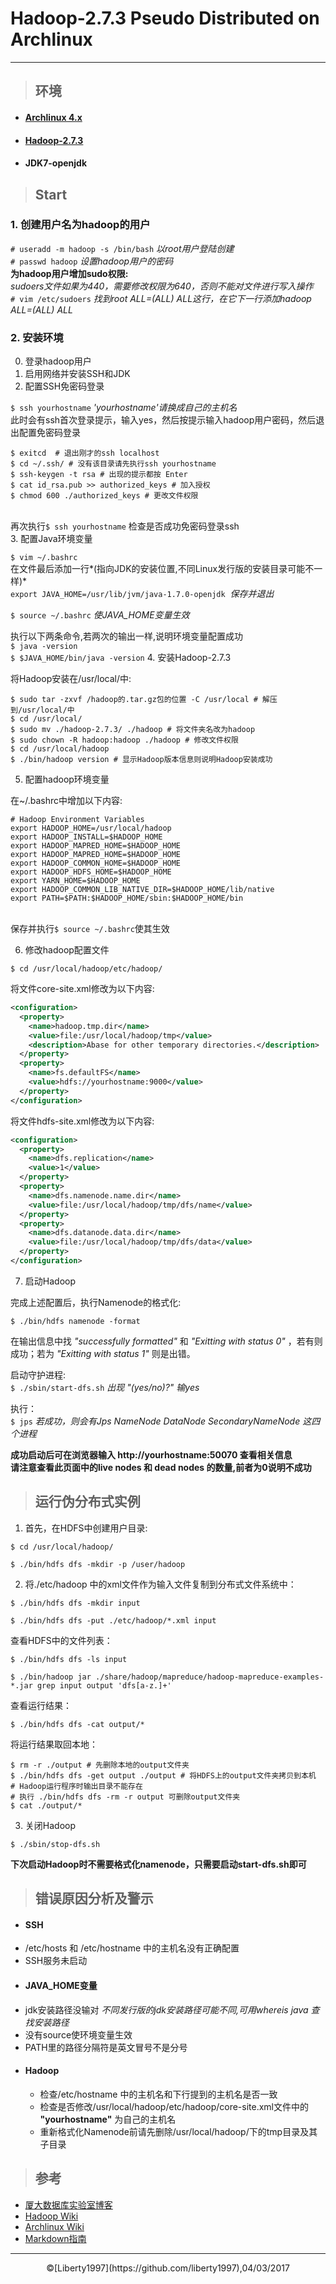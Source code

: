 # Hadoop-2.7.3 Pseudo Distributed on Archlinux
***
> ## 环境

* #### [Archlinux 4.x](https://www.archlinux.org)
* #### [Hadoop-2.7.3](http://hadoop.apache.org/releases.html)
* #### JDK7-openjdk

> ## Start

### 1. 创建用户名为hadoop的用户
`# useradd -m hadoop -s /bin/bash` *以root用户登陆创建*</br>
`# passwd hadoop` *设置hadoop用户的密码*</br>
 **为hadoop用户增加sudo权限:**</br>
 *sudoers文件如果为440，需要修改权限为640，否则不能对文件进行写入操作*</br>
`# vim /etc/sudoers` *找到root ALL=(ALL) ALL这行，在它下一行添加hadoop ALL=(ALL) ALL*</br>
### 2. 安装环境
0. 登录hadoop用户
1. 启用网络并安装SSH和JDK</br>
2. 配置SSH免密码登录</br>

  `$ ssh yourhostname` *'yourhostname'请换成自己的主机名*</br>
此时会有ssh首次登录提示，输入yes，然后按提示输入hadoop用户密码，然后退出配置免密码登录</br>
```shell
$ exitcd  # 退出刚才的ssh localhost
$ cd ~/.ssh/ # 没有该目录请先执行ssh yourhostname
$ ssh-keygen -t rsa # 出现的提示都按 Enter
$ cat id_rsa.pub >> authorized_keys # 加入授权
$ chmod 600 ./authorized_keys # 更改文件权限
```
</br>再次执行`$ ssh yourhostname`&nbsp;检查是否成功免密码登录ssh</br>
3. 配置Java环境变量

  `$ vim ~/.bashrc` </br>在文件最后添加一行*(指向JDK的安装位置,不同Linux发行版的安装目录可能不一样)*</br>
  `export JAVA_HOME=/usr/lib/jvm/java-1.7.0-openjdk` &nbsp;*保存并退出*

  `$ source ~/.bashrc` *使JAVA_HOME变量生效*</br>

  执行以下两条命令,若两次的输出一样,说明环境变量配置成功</br>
  `$ java -version`</br>
  `$ $JAVA_HOME/bin/java -version`
4. 安装Hadoop-2.7.3

  将Hadoop安装在/usr/local/中:

  ```shell
  $ sudo tar -zxvf /hadoop的.tar.gz包的位置 -C /usr/local # 解压到/usr/local/中
  $ cd /usr/local/
  $ sudo mv ./hadoop-2.7.3/ ./hadoop # 将文件夹名改为hadoop
  $ sudo chown -R hadoop:hadoop ./hadoop # 修改文件权限
  $ cd /usr/local/hadoop
  $ ./bin/hadoop version # 显示Hadoop版本信息则说明Hadoop安装成功
  ```

5. 配置hadoop环境变量

  在~/.bashrc中增加以下内容:
  ```shell
  # Hadoop Environment Variables
  export HADOOP_HOME=/usr/local/hadoop
  export HADOOP_INSTALL=$HADOOP_HOME
  export HADOOP_MAPRED_HOME=$HADOOP_HOME
  export HADOOP_MAPRED_HOME=$HADOOP_HOME
  export HADOOP_COMMON_HOME=$HADOOP_HOME
  export HADOOP_HDFS_HOME=$HADOOP_HOME
  export YARN_HOME=$HADOOP_HOME
  export HADOOP_COMMON_LIB_NATIVE_DIR=$HADOOP_HOME/lib/native
  export PATH=$PATH:$HADOOP_HOME/sbin:$HADOOP_HOME/bin
  ```
  </br>保存并执行`$ source ~/.bashrc`使其生效

6. 修改hadoop配置文件

  `$ cd /usr/local/hadoop/etc/hadoop/`

   将文件core-site.xml修改为以下内容:

   ```XML
   <configuration>
     <property>
       <name>hadoop.tmp.dir</name>
       <value>file:/usr/local/hadoop/tmp</value>
       <description>Abase for other temporary directories.</description>
     </property>
     <property>
       <name>fs.defaultFS</name>
       <value>hdfs://yourhostname:9000</value>
     </property>
   </configuration>
   ```

   将文件hdfs-site.xml修改为以下内容:

   ```XML
   <configuration>
     <property>
       <name>dfs.replication</name>
       <value>1</value>
     </property>
     <property>
       <name>dfs.namenode.name.dir</name>
       <value>file:/usr/local/hadoop/tmp/dfs/name</value>
     </property>
     <property>
       <name>dfs.datanode.data.dir</name>
       <value>file:/usr/local/hadoop/tmp/dfs/data</value>
     </property>
   </configuration>
   ```

7. 启动Hadoop

  完成上述配置后，执行Namenode的格式化:

  `$ ./bin/hdfs namenode -format`

  在输出信息中找&nbsp;*"successfully formatted"* 和 *"Exitting with status 0"* ，若有则成功；若为 *"Exitting with status 1"* 则是出错。

  启动守护进程: </br>
  `$ ./sbin/start-dfs.sh` *出现 "(yes/no)?" 输yes*

  执行：</br>
  `$ jps` *若成功，则会有Jps NameNode DataNode SecondaryNameNode 这四个进程*

  **成功启动后可在浏览器输入&nbsp;http://yourhostname:50070 查看相关信息**</br>
  **请注意查看此页面中的live nodes 和 dead nodes 的数量,前者为0说明不成功**

> ## 运行伪分布式实例

1. 首先，在HDFS中创建用户目录:  

  `$ cd /usr/local/hadoop/` </br>

  `$ ./bin/hdfs dfs -mkdir -p /user/hadoop`

2. 将./etc/hadoop 中的xml文件作为输入文件复制到分布式文件系统中：

  `$ ./bin/hdfs dfs -mkdir input`

  `$ ./bin/hdfs dfs -put ./etc/hadoop/*.xml input`

  查看HDFS中的文件列表：

  `$ ./bin/hdfs dfs -ls input`

  `$ ./bin/hadoop jar ./share/hadoop/mapreduce/hadoop-mapreduce-examples-*.jar grep input output 'dfs[a-z.]+'`

  查看运行结果：

  `$ ./bin/hdfs dfs -cat output/*`

  将运行结果取回本地：
  ```shell
  $ rm -r ./output # 先删除本地的output文件夹
  $ ./bin/hdfs dfs -get output ./output # 将HDFS上的output文件夹拷贝到本机
  # Hadoop运行程序时输出目录不能存在
  # 执行 ./bin/hdfs dfs -rm -r output 可删除output文件夹
  $ cat ./output/*
  ```

3. 关闭Hadoop

  `$ ./sbin/stop-dfs.sh`

  **下次启动Hadoop时不需要格式化namenode，只需要启动start-dfs.sh即可**

> ## 错误原因分析及警示

* #### SSH
 * /etc/hosts 和 /etc/hostname 中的主机名没有正确配置
 * SSH服务未启动
* #### JAVA_HOME变量
 * jdk安装路径没输对 *不同发行版的jdk安装路径可能不同,可用whereis java 查找安装路径*
 * 没有source使环境变量生效
 * PATH里的路径分隔符是英文冒号不是分号
* #### Hadoop
  * 检查/etc/hostname 中的主机名和下行提到的主机名是否一致
  * 检查是否修改/usr/local/hadoop/etc/hadoop/core-site.xml文件中的 **"yourhostname"** 为自己的主机名
  * 重新格式化Namenode前请先删除/usr/local/hadoop/下的tmp目录及其子目录


> ## 参考

* [厦大数据库实验室博客](http://dblab.xmu.edu.cn/blog/install-hadoop-in-centos/)
* [Hadoop Wiki](https://wiki.apache.org/hadoop)
* [Archlinux Wiki](https://wiki.archlinux.org/)
* [Markdown指南](http://www.jianshu.com/p/1e402922ee32/)

***
<center>&copy;[Liberty1997](https://github.com/liberty1997),04/03/2017 </center>
